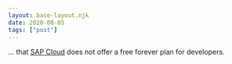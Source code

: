 ```yaml
---
layout: base-layout.njk
date: 2020-08-05
tags: ["post"]
---
```


... that [SAP Cloud](https://developers.sap.com/tutorials/hcp-create-trial-account.html) does not offer a free forever plan for developers.
